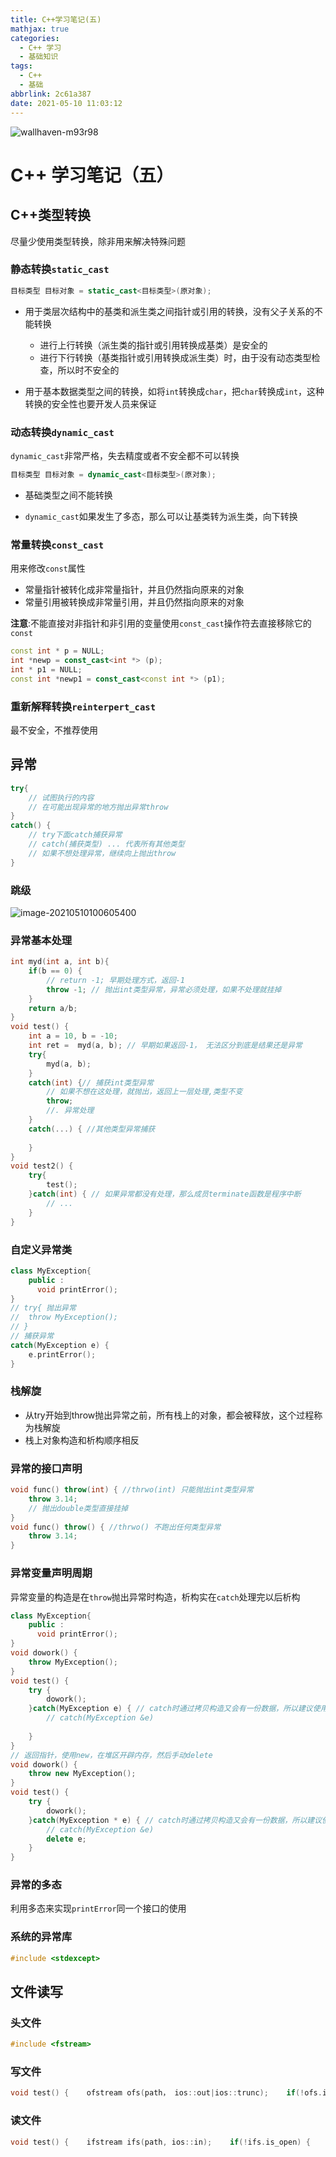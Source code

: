 ```yaml
---
title: C++学习笔记(五)
mathjax: true
categories:
  - C++ 学习
  - 基础知识
tags:
  - C++
  - 基础
abbrlink: 2c61a387
date: 2021-05-10 11:03:12
---
```


<meta name = "referrer" content = "no-referrer" />

![wallhaven-m93r98](https://cdn.jsdelivr.net/gh/Mug-9/imge-stroage@master/C++学习笔记(五)/wallhaven-m93r98.6vl2qlnvuq00.png)

<!-- less -->

# C++ 学习笔记（五）

## C++类型转换

尽量少使用类型转换，除非用来解决特殊问题

### 静态转换`static_cast`

```cpp
目标类型 目标对象 = static_cast<目标类型>(原对象);
```

- 用于类层次结构中的基类和派生类之间指针或引用的转换，没有父子关系的不能转换
  - 进行上行转换（派生类的指针或引用转换成基类）是安全的
  - 进行下行转换（基类指针或引用转换成派生类）时，由于没有动态类型检查，所以时不安全的

- 用于基本数据类型之间的转换，如将`int`转换成`char`，把`char`转换成`int`，这种转换的安全性也要开发人员来保证

### 动态转换`dynamic_cast`

`dynamic_cast`非常严格，失去精度或者不安全都不可以转换

```cpp
目标类型 目标对象 = dynamic_cast<目标类型>(原对象);
```

- 基础类型之间不能转换

- `dynamic_cast`如果发生了多态，那么可以让基类转为派生类，向下转换

### 常量转换`const_cast`

用来修改`const`属性

- 常量指针被转化成非常量指针，并且仍然指向原来的对象
- 常量引用被转换成非常量引用，并且仍然指向原来的对象

**注意**:不能直接对非指针和非引用的变量使用`const_cast`操作符去直接移除它的`const`

```cpp
const int * p = NULL;
int *newp = const_cast<int *> (p);
int * p1 = NULL;
const int *newp1 = const_cast<const int *> (p1);
```

### 重新解释转换`reinterpert_cast`

最不安全，不推荐使用

 ## 异常

```cpp
try{
    // 试图执行的内容
    // 在可能出现异常的地方抛出异常throw
}
catch() {
 	// try下面catch捕获异常   
    // catch(捕获类型) ... 代表所有其他类型
    // 如果不想处理异常，继续向上抛出throw
}
```



### 跳级

![image-20210510100605400](https://cdn.jsdelivr.net/gh/Mug-9/imge-stroage@master/C++学习笔记(五)/image-20210510100605400.yk0d79bbqjk.png)

### 异常基本处理

```cpp
int myd(int a, int b){
	if(b == 0) {
        // return -1; 早期处理方式，返回-1
        throw -1; // 抛出int类型异常，异常必须处理，如果不处理就挂掉
    }
    return a/b;
}
void test() {
    int a = 10, b = -10;
    int ret =  myd(a, b); // 早期如果返回-1， 无法区分到底是结果还是异常
    try{
        myd(a, b);
    }
    catch(int) {// 捕获int类型异常
        // 如果不想在这处理，就抛出，返回上一层处理,类型不变
        throw;
    	//. 异常处理
    }
    catch(...) { //其他类型异常捕获
        
    }
}
void test2() {
    try{
        test();
    }catch(int) { // 如果异常都没有处理，那么成员terminate函数是程序中断
        // ...
    }
}
```

### 自定义异常类

```cpp
class MyException{
    public :
      void printError();
}
// try{ 抛出异常
//	throw MyException();
// }
// 捕获异常
catch(MyException e) {
    e.printError();
}
```

### 栈解旋

- 从try开始到throw抛出异常之前，所有栈上的对象，都会被释放，这个过程称为栈解旋
- 栈上对象构造和析构顺序相反

### 异常的接口声明

```cpp
void func() throw(int) { //thrwo(int) 只能抛出int类型异常
    throw 3.14;
    // 抛出double类型直接挂掉
}
void func() throw() { //thrwo() 不跑出任何类型异常
    throw 3.14;
}
```

### 异常变量声明周期

异常变量的构造是在`throw`抛出异常时构造，析构实在`catch`处理完以后析构

```cpp
class MyException{
    public :
      void printError();
}
void dowork() {
    throw MyException();
}
void test() {
    try {
        dowork();
    }catch(MyException e) { // catch时通过拷贝构造又会有一份数据，所以建议使用& 
        // catch(MyException &e)
        
    }
}
// 返回指针，使用new，在堆区开辟内存，然后手动delete
void dowork() {
    throw new MyException();
}
void test() {
    try {
        dowork();
    }catch(MyException * e) { // catch时通过拷贝构造又会有一份数据，所以建议使用& 
        // catch(MyException &e)
        delete e;
    }
}
```

### 异常的多态

利用多态来实现`printError`同一个接口的使用

### 系统的异常库

```cpp
#include <stdexcept>
```

## 文件读写

### 头文件

```cpp
#include <fstream>
```

### 写文件

```cpp
void test() {    ofstream ofs(path， ios::out|ios::trunc);    if(!ofs.is_open) {        //... 打开失败    }    ofs << "content" << endl;}
```

### 读文件

```cpp
void test() {    ifstream ifs(path, ios::in);    if(!ifs.is_open) {        //... 打开失败    }    // 第一种方式    char buf[1024];    while(ifs >> buf) { // 按行读取        cout << buf << endl;    }    // 第二种方式    while(!ifs.enf()) { // enf读到文件尾        ifs.getline(buf, sizeof(buf));        cout << buf  << endl;    }    // 第三种方式 不推荐 按单个字符读取    char c;    while((c = ifs.get()) != EOF) {        cout << c << endl;    }    }
```

